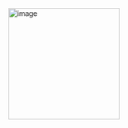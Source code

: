 <img width="224" alt="image" src="https://github.com/kallyl15/responsiveness/assets/48924767/8f60b8fd-a9c8-4da5-9b11-4ba5d98742be">
